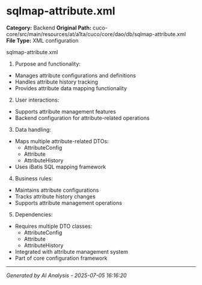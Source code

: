 # sqlmap-attribute.xml

**Category:** Backend
**Original Path:** cuco-core/src/main/resources/at/a1ta/cuco/core/dao/db/sqlmap-attribute.xml
**File Type:** XML configuration

sqlmap-attribute.xml

1. Purpose and functionality:
- Manages attribute configurations and definitions
- Handles attribute history tracking
- Provides attribute data mapping functionality

2. User interactions:
- Supports attribute management features
- Backend configuration for attribute-related operations

3. Data handling:
- Maps multiple attribute-related DTOs:
  - AttributeConfig
  - Attribute
  - AttributeHistory
- Uses iBatis SQL mapping framework

4. Business rules:
- Maintains attribute configurations
- Tracks attribute history changes
- Supports attribute management operations

5. Dependencies:
- Requires multiple DTO classes:
  - AttributeConfig
  - Attribute
  - AttributeHistory
- Integrated with attribute management system
- Part of core configuration framework

---
*Generated by AI Analysis - 2025-07-05 16:16:20*
